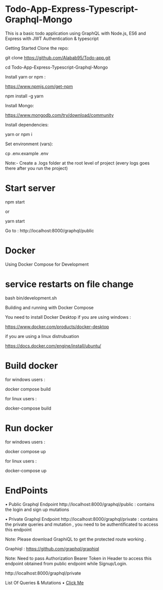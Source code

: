 # Todo-App-Express-Typescript-Graphql-Mongo
This is a basic todo application using GraphQL with Node.js, ES6 and Express with JWT Authentication & typescript

Getting Started
Clone the repo:

git clone https://github.com/Alabab95/Todo-app.git

cd Todo-App-Express-Typescript-Graphql-Mongo

Install yarn or npm :

https://www.npmjs.com/get-npm

npm install -g yarn

Install Mongo:

https://www.mongodb.com/try/download/community

Install dependencies:

yarn or npm i

Set environment (vars):

cp .env.example .env

Note:- Create a .logs folder at the root level of project (every logs goes there after you run the project)


# Start server
npm start

or

yarn start

Go to : http://localhost:8000/graphql/public


# Docker
Using Docker Compose for Development
# service restarts on file change
bash bin/development.sh

Building and running with Docker Compose

You need to install Docker Desktop if you are using windows :

https://www.docker.com/products/docker-desktop

if you are using a linux distrubuation 

https://docs.docker.com/engine/install/ubuntu/

# Build docker
for windows users :

docker compose build

for linux users :

docker-compose build

# Run docker
for windows users :

docker compose up

for linux users :

docker-compose up

# EndPoints
• Public Graphql Endpoint http://localhost:8000/graphql/public : contains the login and sign up mutations 

• Private Graphql Endpoint http://localhost:8000/graphql/private : contains the private queries and mutation , you need to be authentificated to access this endpoint

Note: Please download GraphiQL to get the protected route working .

Graphiql : https://github.com/graphql/graphiql

Note: Need to pass Authorization Bearer Token in Header to access this endpoint obtained from public endpoint while Signup/Login.

http://localhost:8000/graphql/private

List Of Queries & Mutations
• [Click Me](./Queries_Mutations_Examples.md)
